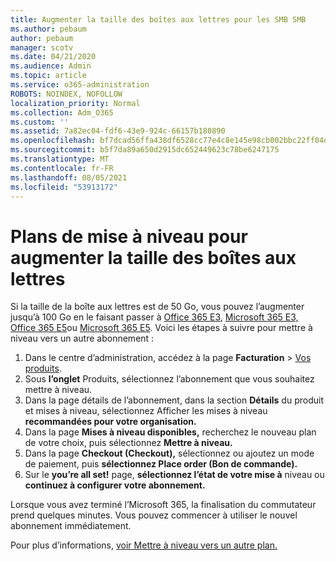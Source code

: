 ```yaml
---
title: Augmenter la taille des boîtes aux lettres pour les SMB SMB
ms.author: pebaum
author: pebaum
manager: scotv
ms.date: 04/21/2020
ms.audience: Admin
ms.topic: article
ms.service: o365-administration
ROBOTS: NOINDEX, NOFOLLOW
localization_priority: Normal
ms.collection: Adm_O365
ms.custom: ''
ms.assetid: 7a82ec04-fdf6-43e9-924c-66157b180890
ms.openlocfilehash: bf7dcad56ffa438df6528cc77e4c8e145e98cb002bbc22ff04d8f08dc7d37232
ms.sourcegitcommit: b5f7da89a650d2915dc652449623c78be6247175
ms.translationtype: MT
ms.contentlocale: fr-FR
ms.lasthandoff: 08/05/2021
ms.locfileid: "53913172"
---
```

# <a name="upgrade-plans-to-increase-mailbox-size"></a>Plans de mise à niveau pour augmenter la taille des boîtes aux lettres

Si la taille de la boîte aux lettres est de 50 Go, vous pouvez l’augmenter jusqu’à 100 Go en le faisant passer à [Office 365 E3](https://www.microsoft.com/microsoft-365/enterprise/office-365-e3?rtc=1&activetab=pivot:overviewtab), [Microsoft 365 E3,](https://www.microsoft.com/microsoft-365/enterprise/e3?activetab=pivot%3aoverviewtab) [Office 365 E5](https://www.microsoft.com/microsoft-365/enterprise/office-365-e5?rtc=1&activetab=pivot%3aoverviewtab)ou [Microsoft 365 E5](https://www.microsoft.com/microsoft-365/enterprise/e5?activetab=pivot%3aoverviewtab). Voici les étapes à suivre pour mettre à niveau vers un autre abonnement :
  
1. Dans le centre d’administration, accédez à la page **Facturation** > [Vos produits](https://go.microsoft.com/fwlink/p/?linkid=842054).
2. Sous **l’onglet** Produits, sélectionnez l’abonnement que vous souhaitez mettre à niveau.
3. Dans la page détails de l’abonnement, dans la section **Détails** du produit et mises à niveau, sélectionnez Afficher les mises à niveau **recommandées pour votre organisation.**
4. Dans la page **Mises à niveau disponibles,** recherchez le nouveau plan de votre choix, puis sélectionnez **Mettre à niveau.**
5. Dans la page **Checkout (Checkout),** sélectionnez ou ajoutez un mode de paiement, puis **sélectionnez Place order (Bon de commande).**
6. Sur le **you’re all set!** page, **sélectionnez l’état de votre mise à** niveau ou **continuez à configurer votre abonnement.**

Lorsque vous avez terminé l’Microsoft 365, la finalisation du commutateur prend quelques minutes. Vous pouvez commencer à utiliser le nouvel abonnement immédiatement.

Pour plus d’informations, [voir Mettre à niveau vers un autre plan.](https://docs.microsoft.com/microsoft-365/commerce/subscriptions/upgrade-to-different-plan)